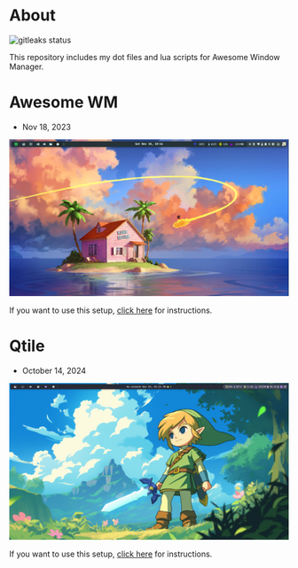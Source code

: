 # About

![gitleaks status](https://github.com/williampsena/dotfiles/actions/workflows/gitleaks.yml/badge.svg?branch=main)


This repository includes my dot files and lua scripts for Awesome Window Manager.

# Awesome WM

- Nov 18, 2023

![screenshot](./images/Screenshot.png)

If you want to use this setup, [click here](./awesome/README.md) for instructions.


# Qtile

- October 14, 2024

![screenshot](./qtile/images/desktop.png)

If you want to use this setup, [click here](./qtile/README.md) for instructions.